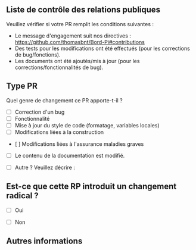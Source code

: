 ## Liste de contrôle des relations publiques
Veuillez vérifier si votre PR remplit les conditions suivantes :

- Le message d'engagement suit nos directives : https://github.com/thomasbnt/Bord-Pi#contributions
- Des tests pour les modifications ont été effectués (pour les corrections de bug/fonctions).
- Les documents ont été ajoutés/mis à jour (pour les corrections/fonctionnalités de bug).


## Type PR
Quel genre de changement ce PR apporte-t-il ?

<!-- Veuillez cocher celle qui s'applique à cette PR en utilisant "x". -->

- [ ] Correction d'un bug
- [ ] Fonctionnalité
- [ ] Mise à jour du style de code (formatage, variables locales)
- [ ] Modifications liées à la construction
- [ ] Modifications liées à l'assurance maladies graves
- [ ] Le contenu de la documentation est modifié.
- [ ] Autre ? Veuillez décrire :


## Est-ce que cette RP introduit un changement radical ?

- [ ] Oui
- [ ] Non


<!-- Si ce PR contient un changement de rupture, veuillez décrire ci-dessous l'impact et le chemin de migration pour les applications existantes. -->


## Autres informations
